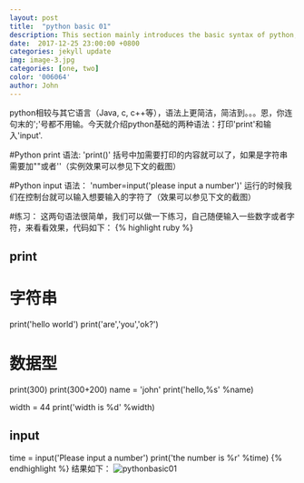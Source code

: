 ```yaml
---
layout: post
title:  "python basic 01"
description: This section mainly introduces the basic syntax of python, note 01 include print and input . 
date:  2017-12-25 23:00:00 +0800
categories: jekyll update
img: image-3.jpg
categories: [one, two]
color: '006064'
author: John
---
```


python相较与其它语言（Java, c, c++等），语法上更简洁，简洁到。。。恩，你连句末的';'号都不用输。今天就介绍python基础的两种语法：打印'print'和输入'input'.

#Python print 语法:
'print()'
括号中加需要打印的内容就可以了，如果是字符串需要加""或者''（实例效果可以参见下文的截图）

#Python input 语法：
'number=input('please input a number')'
运行的时候我们在控制台就可以输入想要输入的字符了（效果可以参见下文的截图）

#练习：
这两句语法很简单，我们可以做一下练习，自己随便输入一些数字或者字符，来看看效果，代码如下：
{% highlight ruby %}
## print
# 字符串
print('hello world')
print('are','you','ok?')

# 数据型
print(300)
print(300+200)
name = 'john'
print('hello,%s' %name)

width = 44
print('width is %d' %width)

## input
time = input('Please input a number')
print('the number is %r' %time)
{% endhighlight %}
结果如下：
![pythonbasic01]({{site.baseurl}}/images/python_basic_001.png)

[jekyll-docs]: http://jekyllrb.com/docs/home
[jekyll-gh]:   https://github.com/jekyll/jekyll
[jekyll-talk]: https://talk.jekyllrb.com/
